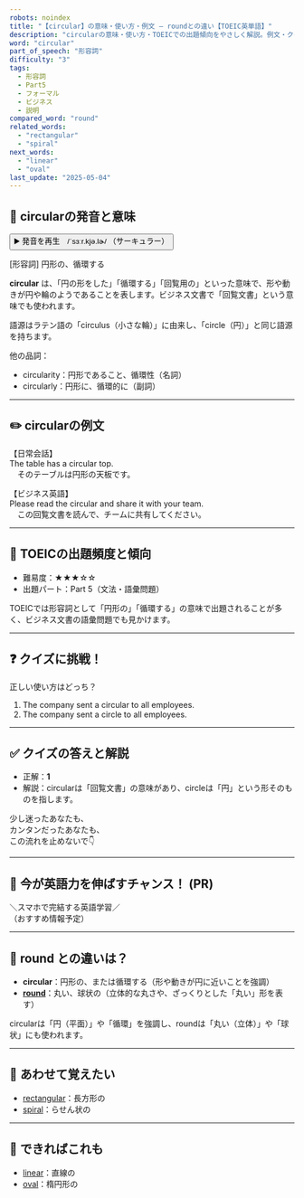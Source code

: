 ```yaml
---
robots: noindex
title: "【circular】の意味・使い方・例文 ― roundとの違い【TOEIC英単語】"
description: "circularの意味・使い方・TOEICでの出題傾向をやさしく解説。例文・クイズ付きでroundとの違いもわかりやすく学べます。"
word: "circular"
part_of_speech: "形容詞"
difficulty: "3"
tags:
  - 形容詞
  - Part5
  - フォーマル
  - ビジネス
  - 説明
compared_word: "round"
related_words:
  - "rectangular"
  - "spiral"
next_words:
  - "linear"
  - "oval"
last_update: "2025-05-04"
---
```


## 🔰 circularの発音と意味

<button class="play-audio" onclick="playTTS('circular')">
  <span class="play-audio-main">
    ▶️ 発音を再生　/ˈsɜːr.kjə.lɚ/
  </span>
  <span class="play-audio-sub">
    （サーキュラー）
  </span>
</button>

[形容詞] 円形の、循環する

**circular** は、「円の形をした」「循環する」「回覧用の」といった意味で、形や動きが円や輪のようであることを表します。ビジネス文書で「回覧文書」という意味でも使われます。

語源はラテン語の「circulus（小さな輪）」に由来し、「circle（円）」と同じ語源を持ちます。

他の品詞：  
- circularity：円形であること、循環性（名詞）
- circularly：円形に、循環的に（副詞）

---

## ✏️ circularの例文

【日常会話】  
The table has a circular top.  
　そのテーブルは円形の天板です。

【ビジネス英語】  
Please read the circular and share it with your team.  
　この回覧文書を読んで、チームに共有してください。

---

## 🎯 TOEICの出題頻度と傾向

- 難易度：★★★☆☆
- 出題パート：Part 5（文法・語彙問題）

TOEICでは形容詞として「円形の」「循環する」の意味で出題されることが多く、ビジネス文書の語彙問題でも見かけます。

---

## ❓ クイズに挑戦！

正しい使い方はどっち？

1. The company sent a circular to all employees.  
2. The company sent a circle to all employees.

---

## ✅ クイズの答えと解説

- 正解：**1**
- 解説：circularは「回覧文書」の意味があり、circleは「円」という形そのものを指します。

少し迷ったあなたも、  
カンタンだったあなたも、  
この流れを止めないで👇️

---

## 🚀 今が英語力を伸ばすチャンス！ (PR)

<div class="info-center">
＼スマホで完結する英語学習／<br>  
（おすすめ情報予定）
</div>

---

## 🤔  round との違いは？

- **circular**：円形の、または循環する（形や動きが円に近いことを強調）
- **[round](/word/round)**：丸い、球状の（立体的な丸さや、ざっくりとした「丸い」形を表す）

circularは「円（平面）」や「循環」を強調し、roundは「丸い（立体）」や「球状」にも使われます。

---

## 🧩 あわせて覚えたい

- [rectangular](/word/rectangular)：長方形の
- [spiral](/word/spiral)：らせん状の

---

## 📖 できればこれも

- [linear](/word/linear)：直線の
- [oval](/word/oval)：楕円形の

<!-- cvid: aid36_bid47 -->
